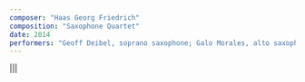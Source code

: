 ```yaml
---
composer: "Haas Georg Friedrich"
composition: "Saxophone Quartet"
date: 2014
performers: "Geoff Deibel, soprano saxophone; Galo Morales, alto saxophone; Nick Childs, tenor saxophone; Elizabeth King, baritone saxophone"
---
```

|||


